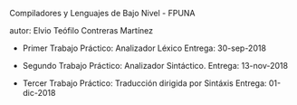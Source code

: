 Compiladores y Lenguajes de Bajo Nivel - FPUNA

autor: Elvio Teófilo Contreras Martínez

- Primer Trabajo Práctico: Analizador Léxico
     Entrega: 30-sep-2018

- Segundo Trabajo Práctico: Analizador Sintáctico.
     Entrega: 13-nov-2018

- Tercer Trabajo Práctico: Traducción dirigida por Sintáxis
     Entrega: 01-dic-2018

